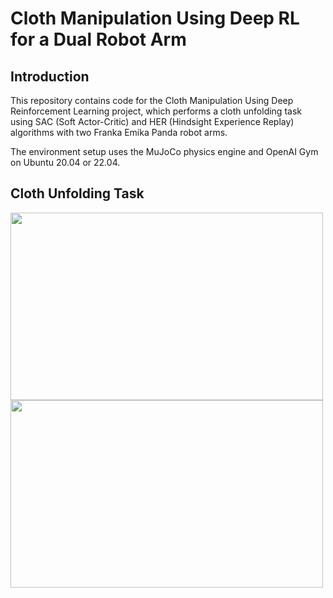 # Cloth Manipulation Using Deep RL for a Dual Robot Arm

## Introduction
This repository contains code for the Cloth Manipulation Using Deep Reinforcement Learning project, which performs a cloth unfolding task using SAC (Soft Actor-Critic) and HER (Hindsight Experience Replay) algorithms with two Franka Emika Panda robot arms.  

The environment setup uses the MuJoCo physics engine and OpenAI Gym on Ubuntu 20.04 or 22.04.

## Cloth Unfolding Task
<img src="https://github.com/user-attachments/assets/f126b43c-db08-45b7-8730-76c219482d91" width="500" height="300">
<img src="https://github.com/user-attachments/assets/62e809ec-e46f-4b1a-b300-cad63ca3b1c4" width="500" height="300">
